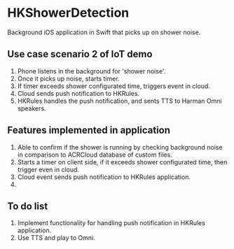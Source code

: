 # HKShowerDetection
Background iOS application in Swift that picks up on shower noise. 

Use case scenario 2 of IoT demo
--------
1. Phone listens in the background for 'shower noise'.
2. Once it picks up noise, starts timer.
3. If timer exceeds shower configurated time, triggers event in cloud.
3. Cloud sends push notification to HKRules. 
4. HKRules handles the push notification, and sents TTS to Harman Omni speakers. 

Features implemented in application 
-------
1. Able to confirm if the shower is running by checking background noise in comparison to ACRCloud database of custom files.
2. Starts a timer on client side, if it exceeds shower configurated time, then trigger even in cloud.
3. Cloud event sends push notification to HKRules application. 
4. 

To do list
-------
1. Implement functionality for handling push notification in HKRules application. 
2. Use TTS and play to Omni.
